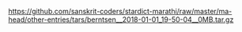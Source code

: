 https://github.com/sanskrit-coders/stardict-marathi/raw/master/ma-head/other-entries/tars/berntsen__2018-01-01_19-50-04__0MB.tar.gz
